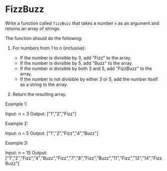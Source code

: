 # FizzBuzz

Write a function called `fizzBuzz` that takes a number `n` as an argument and returns an array of strings.

The function should do the following:

1. For numbers from 1 to n (inclusive):
   - If the number is divisible by 3, add "Fizz" to the array.
   - If the number is divisible by 5, add "Buzz" to the array.
   - If the number is divisible by both 3 and 5, add "FizzBuzz" to the array.
   - If the number is not divisible by either 3 or 5, add the number itself as a string to the array.

2. Return the resulting array.

Example 1:

Input: n = 3
Output: ["1","2","Fizz"]

Example 2:

Input: n = 5
Output: ["1","2","Fizz","4","Buzz"]

Example 3:

Input: n = 15
Output: ["1","2","Fizz","4","Buzz","Fizz","7","8","Fizz","Buzz","11","Fizz","13","14","FizzBuzz"]
